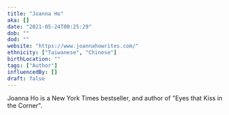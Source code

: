 ```yaml
---
title: "Joanna Ho"
aka: []
date: "2021-05-24T00:25:29"
dob: ""
dod: ""
website: "https://www.joannahowrites.com/"
ethnicity: ["Taiwanese", "Chinese"]
birthLocation: ""
tags: ["Author"]
influencedBy: []
draft: false
---
```


Joanna Ho is a New York Times bestseller, and author of "Eyes that Kiss in the
Corner".
